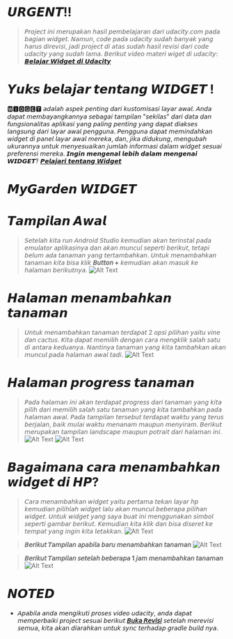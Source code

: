 # 𝙐𝙍𝙂𝙀𝙉𝙏!!
>𝘗𝘳𝘰𝘫𝘦𝘤𝘵 𝘪𝘯𝘪 𝘮𝘦𝘳𝘶𝘱𝘢𝘬𝘢𝘯 𝘩𝘢𝘴𝘪𝘭 𝘱𝘦𝘮𝘣𝘦𝘭𝘢𝘫𝘢𝘳𝘢𝘯 𝘥𝘢𝘳𝘪 𝘶𝘥𝘢𝘤𝘪𝘵𝘺.𝘤𝘰𝘮 𝘱𝘢𝘥𝘢 𝘣𝘢𝘨𝘪𝘢𝘯 𝘸𝘪𝘥𝘨𝘦𝘵. 
𝘕𝘢𝘮𝘶𝘯, 𝘤𝘰𝘥𝘦 𝘱𝘢𝘥𝘢 𝘶𝘥𝘢𝘤𝘪𝘵𝘺 𝘴𝘶𝘥𝘢𝘩 𝘣𝘢𝘯𝘺𝘢𝘬 𝘺𝘢𝘯𝘨 𝘩𝘢𝘳𝘶𝘴 𝘥𝘪𝘳𝘦𝘷𝘪𝘴𝘪, 𝘫𝘢𝘥𝘪 𝘱𝘳𝘰𝘫𝘦𝘤𝘵 𝘥𝘪 𝘢𝘵𝘢𝘴 𝘴𝘶𝘥𝘢𝘩 𝘩𝘢𝘴𝘪𝘭 𝘳𝘦𝘷𝘪𝘴𝘪 𝘥𝘢𝘳𝘪 𝘤𝘰𝘥𝘦 𝘶𝘥𝘢𝘤𝘪𝘵𝘺 𝘺𝘢𝘯𝘨 𝘴𝘶𝘥𝘢𝘩 𝘭𝘢𝘮𝘢.
𝘉𝘦𝘳𝘪𝘬𝘶𝘵 𝘷𝘪𝘥𝘦𝘰 𝘮𝘢𝘵𝘦𝘳𝘪 𝘸𝘪𝘨𝘦𝘵 𝘥𝘪 𝘶𝘥𝘢𝘤𝘪𝘵𝘺: [𝘽𝙚𝙡𝙖𝙟𝙖𝙧 𝙒𝙞𝙙𝙜𝙚𝙩 𝙙𝙞 𝙐𝙙𝙖𝙘𝙞𝙩𝙮](https://classroom.udacity.com/courses/ud855/lessons/f133dd92-8e3c-40b9-9d9d-545498638459/concepts/cc786bc3-9fae-4ac2-9760-7269368b8787)

# 𝙔𝙪𝙠𝙨 𝙗𝙚𝙡𝙖𝙟𝙖𝙧 𝙩𝙚𝙣𝙩𝙖𝙣𝙜 𝙒𝙄𝘿𝙂𝙀𝙏 !
🆆🅸🅳🅶🅴🆃 𝘢𝘥𝘢𝘭𝘢𝘩 𝘢𝘴𝘱𝘦𝘬 𝘱𝘦𝘯𝘵𝘪𝘯𝘨 𝘥𝘢𝘳𝘪 𝘬𝘶𝘴𝘵𝘰𝘮𝘪𝘴𝘢𝘴𝘪 𝘭𝘢𝘺𝘢𝘳 𝘢𝘸𝘢𝘭. 𝘈𝘯𝘥𝘢 𝘥𝘢𝘱𝘢𝘵 𝘮𝘦𝘮𝘣𝘢𝘺𝘢𝘯𝘨𝘬𝘢𝘯𝘯𝘺𝘢 𝘴𝘦𝘣𝘢𝘨𝘢𝘪 𝘵𝘢𝘮𝘱𝘪𝘭𝘢𝘯 "𝘴𝘦𝘬𝘪𝘭𝘢𝘴" 𝘥𝘢𝘳𝘪 𝘥𝘢𝘵𝘢 𝘥𝘢𝘯 𝘧𝘶𝘯𝘨𝘴𝘪𝘰𝘯𝘢𝘭𝘪𝘵𝘢𝘴 𝘢𝘱𝘭𝘪𝘬𝘢𝘴𝘪 𝘺𝘢𝘯𝘨 𝘱𝘢𝘭𝘪𝘯𝘨 𝘱𝘦𝘯𝘵𝘪𝘯𝘨 𝘺𝘢𝘯𝘨 𝘥𝘢𝘱𝘢𝘵 𝘥𝘪𝘢𝘬𝘴𝘦𝘴 𝘭𝘢𝘯𝘨𝘴𝘶𝘯𝘨 𝘥𝘢𝘳𝘪 𝘭𝘢𝘺𝘢𝘳 𝘢𝘸𝘢𝘭 𝘱𝘦𝘯𝘨𝘨𝘶𝘯𝘢. 𝘗𝘦𝘯𝘨𝘨𝘶𝘯𝘢 𝘥𝘢𝘱𝘢𝘵 𝘮𝘦𝘮𝘪𝘯𝘥𝘢𝘩𝘬𝘢𝘯 𝘸𝘪𝘥𝘨𝘦𝘵 𝘥𝘪 𝘱𝘢𝘯𝘦𝘭 𝘭𝘢𝘺𝘢𝘳 𝘢𝘸𝘢𝘭 𝘮𝘦𝘳𝘦𝘬𝘢, 𝘥𝘢𝘯, 𝘫𝘪𝘬𝘢 𝘥𝘪𝘥𝘶𝘬𝘶𝘯𝘨, 𝘮𝘦𝘯𝘨𝘶𝘣𝘢𝘩 𝘶𝘬𝘶𝘳𝘢𝘯𝘯𝘺𝘢 𝘶𝘯𝘵𝘶𝘬 𝘮𝘦𝘯𝘺𝘦𝘴𝘶𝘢𝘪𝘬𝘢𝘯 𝘫𝘶𝘮𝘭𝘢𝘩 𝘪𝘯𝘧𝘰𝘳𝘮𝘢𝘴𝘪 𝘥𝘢𝘭𝘢𝘮 𝘸𝘪𝘥𝘨𝘦𝘵 𝘴𝘦𝘴𝘶𝘢𝘪 𝘱𝘳𝘦𝘧𝘦𝘳𝘦𝘯𝘴𝘪 𝘮𝘦𝘳𝘦𝘬𝘢.
𝙄𝙣𝙜𝙞𝙣 𝙢𝙚𝙣𝙜𝙚𝙣𝙖𝙡 𝙡𝙚𝙗𝙞𝙝 𝙙𝙖𝙡𝙖𝙢 𝙢𝙚𝙣𝙜𝙚𝙣𝙖𝙞 𝙒𝙄𝘿𝙂𝙀𝙏?
[𝙋𝙚𝙡𝙖𝙟𝙖𝙧𝙞 𝙩𝙚𝙣𝙩𝙖𝙣𝙜 𝙒𝙞𝙙𝙜𝙚𝙩](https://developer.android.com/guide/topics/appwidgets/overview)

# 𝙈𝙮𝙂𝙖𝙧𝙙𝙚𝙣 𝙒𝙄𝘿𝙂𝙀𝙏 
# 𝙏𝙖𝙢𝙥𝙞𝙡𝙖𝙣 𝘼𝙬𝙖𝙡 
>𝘚𝘦𝘵𝘦𝘭𝘢𝘩 𝘬𝘪𝘵𝘢 𝘳𝘶𝘯 𝘈𝘯𝘥𝘳𝘰𝘪𝘥 𝘚𝘵𝘶𝘥𝘪𝘰 𝘬𝘦𝘮𝘶𝘥𝘪𝘢𝘯 𝘢𝘬𝘢𝘯 𝘵𝘦𝘳𝘪𝘯𝘴𝘵𝘢𝘭 𝘱𝘢𝘥𝘢 𝘦𝘮𝘶𝘭𝘢𝘵𝘰𝘳 𝘢𝘱𝘭𝘪𝘬𝘢𝘴𝘪𝘯𝘺𝘢 𝘥𝘢𝘯 𝘢𝘬𝘢𝘯 𝘮𝘶𝘯𝘤𝘶𝘭 𝘴𝘦𝘱𝘦𝘳𝘵𝘪 𝘣𝘦𝘳𝘪𝘬𝘶𝘵, 𝘵𝘦𝘵𝘢𝘱𝘪 𝘣𝘦𝘭𝘶𝘮 𝘢𝘥𝘢 𝘵𝘢𝘯𝘢𝘮𝘢𝘯 𝘺𝘢𝘯𝘨 𝘵𝘦𝘳𝘵𝘢𝘮𝘣𝘢𝘩𝘬𝘢𝘯. 𝘜𝘯𝘵𝘶𝘬 𝘮𝘦𝘯𝘢𝘮𝘣𝘢𝘩𝘬𝘢𝘯 𝘵𝘢𝘯𝘢𝘮𝘢𝘯 𝘬𝘪𝘵𝘢 𝘣𝘪𝘴𝘢 𝘬𝘭𝘪𝘬 **𝘉𝘶𝘵𝘵𝘰𝘯 +** 𝘬𝘦𝘮𝘶𝘥𝘪𝘢𝘯 𝘢𝘬𝘢𝘯 𝘮𝘢𝘴𝘶𝘬 𝘬𝘦 𝘩𝘢𝘭𝘢𝘮𝘢𝘯 𝘣𝘦𝘳𝘪𝘬𝘶𝘵𝘯𝘺𝘢. 
![Alt Text](Screenshots/4.jpg)

# 𝙃𝙖𝙡𝙖𝙢𝙖𝙣 𝙢𝙚𝙣𝙖𝙢𝙗𝙖𝙝𝙠𝙖𝙣 𝙩𝙖𝙣𝙖𝙢𝙖𝙣
>𝘜𝘯𝘵𝘶𝘬 𝘮𝘦𝘯𝘢𝘮𝘣𝘢𝘩𝘬𝘢𝘯 𝘵𝘢𝘯𝘢𝘮𝘢𝘯 𝘵𝘦𝘳𝘥𝘢𝘱𝘢𝘵 2 𝘰𝘱𝘴𝘪 𝘱𝘪𝘭𝘪𝘩𝘢𝘯 𝘺𝘢𝘪𝘵𝘶 𝘷𝘪𝘯𝘦 𝘥𝘢𝘯 𝘤𝘢𝘤𝘵𝘶𝘴. 𝘒𝘪𝘵𝘢 𝘥𝘢𝘱𝘢𝘵 𝘮𝘦𝘮𝘪𝘭𝘪𝘩 𝘥𝘦𝘯𝘨𝘢𝘯 𝘤𝘢𝘳𝘢 𝘮𝘦𝘯𝘨𝘬𝘭𝘪𝘬 𝘴𝘢𝘭𝘢𝘩 𝘴𝘢𝘵𝘶 𝘥𝘪 𝘢𝘯𝘵𝘢𝘳𝘢 𝘬𝘦𝘥𝘶𝘢𝘯𝘺𝘢. 𝘕𝘢𝘯𝘵𝘪𝘯𝘺𝘢 𝘵𝘢𝘯𝘢𝘮𝘢𝘯 𝘺𝘢𝘯𝘨 𝘬𝘪𝘵𝘢 𝘵𝘢𝘮𝘣𝘢𝘩𝘬𝘢𝘯 𝘢𝘬𝘢𝘯 𝘮𝘶𝘯𝘤𝘶𝘭 𝘱𝘢𝘥𝘢 𝘩𝘢𝘭𝘢𝘮𝘢𝘯 𝘢𝘸𝘢𝘭 𝘵𝘢𝘥𝘪.
![Alt Text](Screenshots/3.jpg)

# 𝙃𝙖𝙡𝙖𝙢𝙖𝙣 𝙥𝙧𝙤𝙜𝙧𝙚𝙨𝙨 𝙩𝙖𝙣𝙖𝙢𝙖𝙣
>𝘗𝘢𝘥𝘢 𝘩𝘢𝘭𝘢𝘮𝘢𝘯 𝘪𝘯𝘪 𝘢𝘬𝘢𝘯 𝘵𝘦𝘳𝘥𝘢𝘱𝘢𝘵 𝘱𝘳𝘰𝘨𝘳𝘦𝘴𝘴 𝘥𝘢𝘳𝘪 𝘵𝘢𝘯𝘢𝘮𝘢𝘯 𝘺𝘢𝘯𝘨 𝘬𝘪𝘵𝘢 𝘱𝘪𝘭𝘪𝘩 𝘥𝘢𝘳𝘪 𝘮𝘦𝘮𝘪𝘭𝘪𝘩 𝘴𝘢𝘭𝘢𝘩 𝘴𝘢𝘵𝘶 𝘵𝘢𝘯𝘢𝘮𝘢𝘯 𝘺𝘢𝘯𝘨 𝘬𝘪𝘵𝘢 𝘵𝘢𝘮𝘣𝘢𝘩𝘬𝘢𝘯 𝘱𝘢𝘥𝘢 𝘩𝘢𝘭𝘢𝘮𝘢𝘯 𝘢𝘸𝘢𝘭. 𝘗𝘢𝘥𝘢 𝘵𝘢𝘮𝘱𝘪𝘭𝘢𝘯 𝘵𝘦𝘳𝘴𝘦𝘣𝘶𝘵 𝘵𝘦𝘳𝘥𝘢𝘱𝘢𝘵 𝘸𝘢𝘬𝘵𝘶 𝘺𝘢𝘯𝘨 𝘵𝘦𝘳𝘶𝘴 𝘣𝘦𝘳𝘫𝘢𝘭𝘢𝘯, 𝘣𝘢𝘪𝘬 𝘮𝘶𝘭𝘢𝘪 𝘸𝘢𝘬𝘵𝘶 𝘮𝘦𝘯𝘢𝘯𝘢𝘮 𝘮𝘢𝘶𝘱𝘶𝘯 𝘮𝘦𝘯𝘺𝘪𝘳𝘢𝘮. 𝘉𝘦𝘳𝘪𝘬𝘶𝘵 𝘮𝘦𝘳𝘶𝘱𝘢𝘬𝘢𝘯 𝘵𝘢𝘮𝘱𝘪𝘭𝘢𝘯 𝘭𝘢𝘯𝘥𝘴𝘤𝘢𝘱𝘦 𝘮𝘢𝘶𝘱𝘶𝘯 𝘱𝘰𝘵𝘳𝘢𝘪𝘵 𝘥𝘢𝘳𝘪 𝘩𝘢𝘭𝘢𝘮𝘢𝘯 𝘪𝘯𝘪.
![Alt Text](Screenshots/5.jpg)
![Alt Text](Screenshots/6.jpg)

# 𝘽𝙖𝙜𝙖𝙞𝙢𝙖𝙣𝙖 𝙘𝙖𝙧𝙖 𝙢𝙚𝙣𝙖𝙢𝙗𝙖𝙝𝙠𝙖𝙣 𝙬𝙞𝙙𝙜𝙚𝙩 𝙙𝙞 𝙃𝙋?
>𝘊𝘢𝘳𝘢 𝘮𝘦𝘯𝘢𝘮𝘣𝘢𝘩𝘬𝘢𝘯 𝘸𝘪𝘥𝘨𝘦𝘵 𝘺𝘢𝘪𝘵𝘶 𝘱𝘦𝘳𝘵𝘢𝘮𝘢 𝘵𝘦𝘬𝘢𝘯 𝘭𝘢𝘺𝘢𝘳 𝘩𝘱 𝘬𝘦𝘮𝘶𝘥𝘪𝘢𝘯 𝘱𝘪𝘭𝘪𝘩𝘭𝘢𝘩 𝘸𝘪𝘥𝘨𝘦𝘵 𝘭𝘢𝘭𝘶 𝘢𝘬𝘢𝘯 𝘮𝘶𝘯𝘤𝘶𝘭 𝘣𝘦𝘣𝘦𝘳𝘢𝘱𝘢 𝘱𝘪𝘭𝘪𝘩𝘢𝘯 𝘸𝘪𝘥𝘨𝘦𝘵. 𝘜𝘯𝘵𝘶𝘬 𝘸𝘪𝘥𝘨𝘦𝘵 𝘺𝘢𝘯𝘨 𝘴𝘢𝘺𝘢 𝘣𝘶𝘢𝘵 𝘪𝘯𝘪 𝘮𝘦𝘯𝘨𝘨𝘶𝘯𝘢𝘬𝘢𝘯 𝘴𝘪𝘮𝘣𝘰𝘭 𝘴𝘦𝘱𝘦𝘳𝘵𝘪 𝘨𝘢𝘮𝘣𝘢𝘳 𝘣𝘦𝘳𝘪𝘬𝘶𝘵. 𝘒𝘦𝘮𝘶𝘥𝘪𝘢𝘯 𝘬𝘪𝘵𝘢 𝘬𝘭𝘪𝘬 𝘥𝘢𝘯 𝘣𝘪𝘴𝘢 𝘥𝘪𝘴𝘦𝘳𝘦𝘵 𝘬𝘦 𝘵𝘦𝘮𝘱𝘢𝘵 𝘺𝘢𝘯𝘨 𝘪𝘯𝘨𝘪𝘯 𝘬𝘪𝘵𝘢 𝘭𝘦𝘵𝘢𝘬𝘬𝘢𝘯.
![Alt Text](Screenshots/1.jpg)

>**𝘉𝘦𝘳𝘪𝘬𝘶𝘵 𝘛𝘢𝘮𝘱𝘪𝘭𝘢𝘯 𝘢𝘱𝘢𝘣𝘪𝘭𝘢 𝘣𝘢𝘳𝘶 𝘮𝘦𝘯𝘢𝘮𝘣𝘢𝘩𝘬𝘢𝘯 𝘵𝘢𝘯𝘢𝘮𝘢𝘯**
![Alt Text](Screenshots/7.jpg)

>**𝘉𝘦𝘳𝘪𝘬𝘶𝘵 𝘛𝘢𝘮𝘱𝘪𝘭𝘢𝘯 𝘴𝘦𝘵𝘦𝘭𝘢𝘩 𝘣𝘦𝘣𝘦𝘳𝘢𝘱𝘢 1 𝘫𝘢𝘮 𝘮𝘦𝘯𝘢𝘮𝘣𝘢𝘩𝘬𝘢𝘯 𝘵𝘢𝘯𝘢𝘮𝘢𝘯**
![Alt Text](Screenshots/2.jpg) 

# 𝙉𝙊𝙏𝙀𝘿
- 𝘈𝘱𝘢𝘣𝘪𝘭𝘢 𝘢𝘯𝘥𝘢 𝘮𝘦𝘯𝘨𝘪𝘬𝘶𝘵𝘪 𝘱𝘳𝘰𝘴𝘦𝘴 𝘷𝘪𝘥𝘦𝘰 𝘶𝘥𝘢𝘤𝘪𝘵𝘺, 𝘢𝘯𝘥𝘢 𝘥𝘢𝘱𝘢𝘵 𝘮𝘦𝘮𝘱𝘦𝘳𝘣𝘢𝘪𝘬𝘪 𝘱𝘳𝘰𝘫𝘦𝘤𝘵 𝘴𝘦𝘴𝘶𝘢𝘪 𝘣𝘦𝘳𝘪𝘬𝘶𝘵 [**𝘉𝘶𝘬𝘢 𝘙𝘦𝘷𝘪𝘴𝘪**](𝘩𝘵𝘵𝘱𝘴://𝘨𝘪𝘵𝘩𝘶𝘣.𝘤𝘰𝘮/𝘶𝘥𝘢𝘤𝘪𝘵𝘺/𝘈𝘥𝘷𝘢𝘯𝘤𝘦𝘥𝘈𝘯𝘥𝘳𝘰𝘪𝘥_𝘔𝘺𝘎𝘢𝘳𝘥𝘦𝘯/𝘱𝘶𝘭𝘭/21/𝘧𝘪𝘭𝘦𝘴)
𝘴𝘦𝘵𝘦𝘭𝘢𝘩 𝘮𝘦𝘳𝘦𝘷𝘪𝘴𝘪 𝘴𝘦𝘮𝘶𝘢, 𝘬𝘪𝘵𝘢 𝘢𝘬𝘢𝘯 𝘥𝘪𝘢𝘳𝘢𝘩𝘬𝘢𝘯 𝘶𝘯𝘵𝘶𝘬 𝘴𝘺𝘯𝘤 𝘵𝘦𝘳𝘩𝘢𝘥𝘢𝘱 𝘨𝘳𝘢𝘥𝘭𝘦 𝘣𝘶𝘪𝘭𝘥 𝘯𝘺𝘢.

